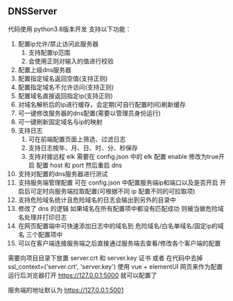 ## DNSServer

代码使用 python3.8版本开发
支持以下功能：

1. 配置ip允许/禁止访问此服务器
   1. 支持配置ip范围
   2. 会使用正则对输入的值进行校验
2. 配置上级dns服务器
3. 配置指定域名返回空值(支持正则)
4. 配置指定域名不允许访问(支持正则)
5. 配置域名直接返回指定ip(支持正则)
6. 对域名解析后的ip进行缓存，会定期(可自行配置时间)刷新缓存
7. 可一键修改服务器的dns配置(需要以管理员身份运行)
8. 可一键刷新固定域名与ip的映射
9. 支持日志
   1. 可在前端配置页面上筛选、过滤日志
   2. 支持日志按年、月、日、时、分、秒保存
   3. 支持对接远程 elk 需要在 config.json 中的 elk 配置 enable 修改为true开启 配置 host 和 port 然后重启 dns
10. 支持对配置的dns服务器进行测试
11. 支持服务端管理配置 可在 config.json 中配置服务端ip和端口以及是否开启 开启后可定时向服务端拉取配置(可根据不同 ip 配置不同的可拉取项)
12. 支持危险域名统计且危险域名的日志会输出到另外的目录中
13. 修改了 dns 的逻辑 如果域名在所有配置项中都没有匹配成功 则被当做危险域名处理并打印日志
14. 在网页配置端中可快速添加日志中的域名到 危险域名/白名单域名/固定ip的域名 三个配置项中
15. 可以在客户端连接服务端之后直接通过服务端去查看/修改各个客户端的配置

需要向项目目录下放置 server.crt 和 server.key 证书 或者 在代码中去掉 ssl_context=('server.crt', 'server.key')
使用 vue + elementUI 网页来作为配置
运行后浏览器打开 https://127.0.0.1:5000 就可以配置了

服务端的地址默认为 https://127.0.0.1:5001
